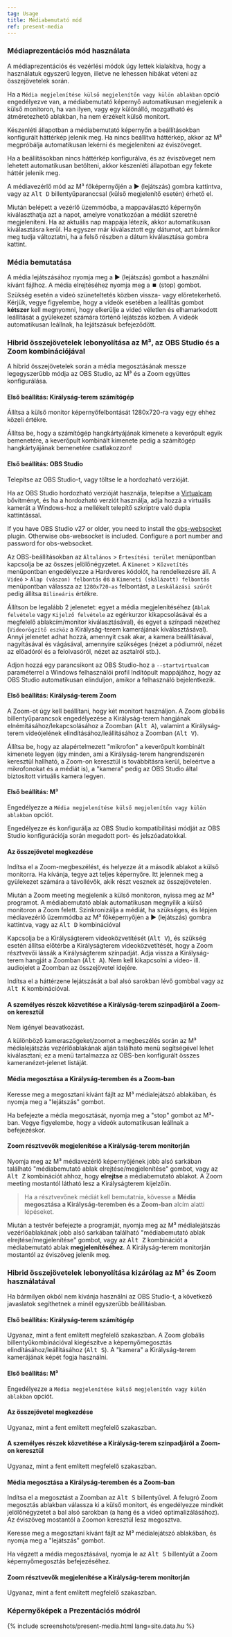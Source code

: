 ```yaml
---
tag: Usage
title: Médiabemutató mód
ref: present-media
---
```


### Médiaprezentációs mód használata

A médiaprezentációs és vezérlési módok úgy lettek kialakítva, hogy a használatuk egyszerű legyen, illetve ne lehessen hibákat véteni az összejövetelek során.

Ha a `Média megjelenítése külső megjelenítőn vagy külön ablakban` opció engedélyezve van, a médiabemutató képernyő automatikusan megjelenik a külső monitoron, ha van ilyen, vagy egy különálló, mozgatható és átméretezhető ablakban, ha nem érzékelt külső monitort.

Készenléti állapotban a médiabemutató képernyőn a beállításokban konfigurált háttérkép jelenik meg. Ha nincs beállítva háttérkép, akkor az M³ megpróbálja automatikusan lekérni és megjeleníteni az éviszöveget.

Ha a beállításokban nincs háttérkép konfigurálva, és az éviszöveget nem lehetett automatikusan betölteni, akkor készenléti állapotban egy fekete háttér jelenik meg.

A médiavezérlő mód az M³ főképernyőjén a ▶️ (lejátszás) gombra kattintva, vagy az <kbd>Alt D</kbd> billentyűparanccsal (külső megjelenítő esetén) érhető el.

Miután belépett a vezérlő üzemmódba, a mappaválasztó képernyőn kiválaszthatja azt a napot, amelyre vonatkozóan a médiát szeretné megjeleníteni. Ha az aktuális nap mappája létezik, akkor automatikusan kiválasztásra kerül. Ha egyszer már kiválasztott egy dátumot, azt bármikor meg tudja változtatni, ha a felső részben a dátum kiválasztása gombra kattint.

### Média bemutatása

A média lejátszásához nyomja meg a ▶️ (lejátszás) gombot a használni kívánt fájlhoz. A média elrejtéséhez nyomja meg a ⏹️ (stop) gombot. Szükség esetén a videó szüneteltetés közben vissza- vagy előretekerhető. Kérjük, vegye figyelembe, hogy a videók esetében a leállítás gombot **kétszer** kell megnyomni, hogy elkerülje a videó véletlen és elhamarkodott leállítását a gyülekezet számára történő lejátszás közben. A videók automatikusan leállnak, ha lejátszásuk befejeződött.

### Hibrid összejövetelek lebonyolítása az M³, az OBS Studio és a Zoom kombinációjával

A hibrid összejövetelek során a média megosztásának messze legegyszerűbb módja az OBS Studio, az M³ és a Zoom együttes konfigurálása.

#### Első beállítás: Királyság-terem számítógép

Állítsa a külső monitor képernyőfelbontását 1280x720-ra vagy egy ehhez közeli értékre.

Állítsa be, hogy a számítógép hangkártyájának kimenete a keverőpult egyik bemenetére, a keverőpult kombinált kimenete pedig a számítógép hangkártyájának bemenetére csatlakozzon!

#### Első beállítás: OBS Studio

Telepítse az OBS Studio-t, vagy töltse le a hordozható verzióját.

Ha az OBS Studio hordozható verzióját használja, telepítse a [Virtualcam](https://obsproject.com/forum/resources/obs-virtualcam.949/) bővítményt, és ha a hordozható verziót használja, adja hozzá a virtuális kamerát a Windows-hoz a mellékelt telepítő szkriptre való dupla kattintással.

If you have OBS Studio v27 or older, you need to install the [obs-websocket](https://github.com/obsproject/obs-websocket) plugin. Otherwise obs-websocket is included. Configure a port number and password for obs-websocket.

Az OBS-beállításokban az `Általános` > `Értesítési terület` menüpontban kapcsolja be az összes jelölőnégyzetet. A `Kimenet` > `Közvetítés` menüpontban engedélyezze a Hardveres kódolót, ha rendelkezésre áll. A `Videó` > `Alap (vászon) felbontás` és a `Kimeneti (skálázott) felbontás` menüpontban válassza az `1280x720-as` felbontást, a `Leskálázási szűrőt` pedig állítsa `Bilineáris` értékre.

Állítson be legalább 2 jelenetet: egyet a média megjelenítéséhez (`Ablak felvétele` vagy `Kijelző felvétele` az egérkurzor kikapcsolásával és a megfelelő ablakcím/monitor kiválasztásával), és egyet a színpadi nézethez (`Videorögzítő eszköz` a Királyság-terem kamerájának kiválasztásával). Annyi jelenetet adhat hozzá, amennyit csak akar, a kamera beállításával, nagyításával és vágásával, amennyire szükséges (nézet a pódiumról, nézet az előadóról és a felolvasóról, nézet az asztalról stb.).

Adjon hozzá egy parancsikont az OBS Studio-hoz a `--startvirtualcam` paraméterrel a Windows felhasználói profil Indítópult mappájához, hogy az OBS Studio automatikusan elinduljon, amikor a felhasználó bejelentkezik.

#### Első beállítás: Királyság-terem Zoom

A Zoom-ot úgy kell beállítani, hogy két monitort használjon. A Zoom globális billentyűparancsok engedélyezése a Királyság-terem hangjának elnémításához/lekapcsolásához a Zoomban (<kbd>Alt A</kbd>), valamint a Királyság-terem videójelének elindításához/leállításához a Zoomban (<kbd>Alt V</kbd>).

Állítsa be, hogy az alapértelmezett "mikrofon" a keverőpult kombinált kimenete legyen (így minden, ami a Királyság-terem hangrendszerén keresztül hallható, a Zoom-on keresztül is továbbításra kerül, beleértve a mikrofonokat és a médiát is), a "kamera" pedig az OBS Studio által biztosított virtuális kamera legyen.

#### Első beállítás: M³

Engedélyezze a `Média megjelenítése külső megjelenítőn vagy külön ablakban` opciót.

Engedélyezze és konfigurálja az OBS Studio kompatibilitási módját az OBS Studio konfigurációja során megadott port- és jelszóadatokkal.

#### Az összejövetel megkezdése

Indítsa el a Zoom-megbeszélést, és helyezze át a második ablakot a külső monitorra. Ha kívánja, tegye azt teljes képernyőre. Itt jelennek meg a gyülekezet számára a távollévők, akik részt vesznek az összejövetelen.

Miután a Zoom meeting megjelenik a külső monitoron, nyissa meg az M³ programot. A médiabemutató ablak automatikusan megnyílik a külső monitoron a Zoom felett. Szinkronizálja a médiát, ha szükséges, és lépjen médiavezérlő üzemmódba az M³ főképernyőjén a ▶️ (lejátszás) gombra kattintva, vagy az <kbd>Alt D</kbd> kombinációval

Kapcsolja be a Királyságterem videoközvetítését (<kbd>Alt V</kbd>), és szükség esetén állítsa előtérbe a Királyságterem videoközvetítését, hogy a Zoom résztvevői lássák a Királyságterem színpadját. Adja vissza a Királyság-terem hangját a Zoomban (<kbd>Alt A</kbd>). Nem kell kikapcsolni a video- ill. audiojelet a Zoomban az összejövetel idejére.

Indítsa el a háttérzene lejátszását a bal alsó sarokban lévő gombbal vagy az <kbd>Alt K</kbd> kombinációval.

#### A személyes részek közvetítése a Királyság-terem színpadjáról a Zoom-on keresztül

Nem igényel beavatkozást.

A különböző kameraszögeket/zoomot a megbeszélés során az M³ médialejátszás vezérlőablakának alján található menü segítségével lehet kiválasztani; ez a menü tartalmazza az OBS-ben konfigurált összes kameranézet-jelenet listáját.

#### Média megosztása a Királyság-teremben és a Zoom-ban

Keresse meg a megosztani kívánt fájlt az M³ médialejátszó ablakában, és nyomja meg a "lejátszás" gombot.

Ha befejezte a média megosztását, nyomja meg a "stop" gombot az M³-ban. Vegye figyelembe, hogy a videók automatikusan leállnak a befejezéskor.

#### Zoom résztvevők megjelenítése a Királyság-terem monitorján

Nyomja meg az M³ médiavezérlő képernyőjének jobb alsó sarkában található "médiabemutató ablak elrejtése/megjelenítése" gombot, vagy az <kbd>Alt Z</kbd> kombinációt ahhoz, hogy **elrejtse** a médiabemutató ablakot. A Zoom meeting mostantól látható lesz a Királyságterem kijelzőin.

> Ha a résztvevőnek médiát kell bemutatnia, kövesse a **Média megosztása a Királyság-teremben és a Zoom-ban** alcím alatti lépéseket.

Miután a testvér befejezte a programját, nyomja meg az M³ médialejátszás vezérlőablakának jobb alsó sarkában található "médiabemutató ablak elrejtése/megjelenítése" gombot, vagy az <kbd>Alt Z</kbd> kombinációt a médiabemutató ablak **megjelenítéséhez**. A Királyság-terem monitorján mostantól az éviszöveg jelenik meg.

### Hibrid összejövetelek lebonyolítása kizárólag az M³ és Zoom használatával

Ha bármilyen okból nem kívánja használni az OBS Studio-t, a következő javaslatok segíthetnek a minél egyszerűbb beállításban.

#### Első beállítás: Királyság-terem számítógép

Ugyanaz, mint a fent említett megfelelő szakaszban. A Zoom globális billentyűkombinációval kiegészítve a képernyőmegosztás elindításához/leállításához (<kbd>Alt S</kbd>). A "kamera" a Királyság-terem kamerájának képét fogja használni.

#### Első beállítás: M³

Engedélyezze a `Média megjelenítése külső megjelenítőn vagy külön ablakban` opciót.

#### Az összejövetel megkezdése

Ugyanaz, mint a fent említett megfelelő szakaszban.

#### A személyes részek közvetítése a Királyság-terem színpadjáról a Zoom-on keresztül

Ugyanaz, mint a fent említett megfelelő szakaszban.

#### Média megosztása a Királyság-teremben és a Zoom-ban

Indítsa el a megosztást a Zoomban az <kbd>Alt S</kbd> billentyűvel. A felugró Zoom megosztás ablakban válassza ki a külső monitort, és engedélyezze mindkét jelölőnégyzetet a bal alsó sarokban (a hang és a videó optimalizálásához). Az éviszöveg mostantól a Zoomon keresztül lesz megosztva.

Keresse meg a megosztani kívánt fájlt az M³ médialejátszó ablakában, és nyomja meg a "lejátszás" gombot.

Ha végzett a média megosztásával, nyomja le az <kbd>Alt S</kbd> billentyűt a Zoom képernyőmegosztás befejezéséhez.

#### Zoom résztvevők megjelenítése a Királyság-terem monitorján

Ugyanaz, mint a fent említett megfelelő szakaszban.

### Képernyőképek a Prezentációs módról

{% include screenshots/present-media.html lang=site.data.hu %}
